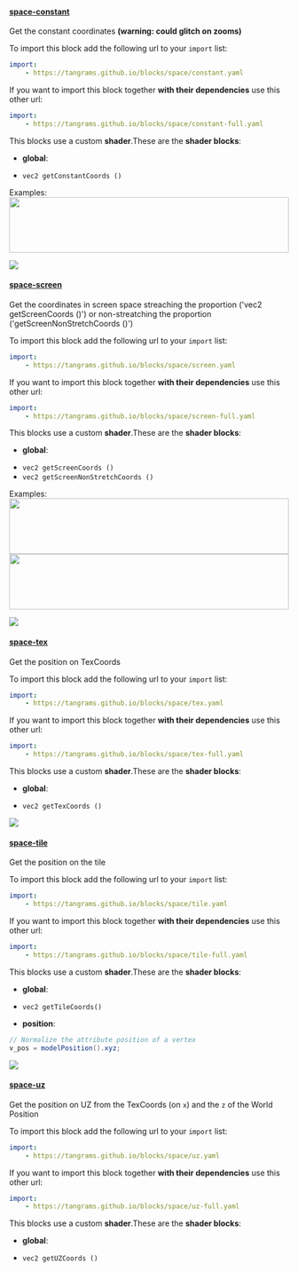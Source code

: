 

#### [space-constant](http://tangrams.github.io/blocks/#space-constant) <a href="https://github.com/tangrams/blocks/blob/gh-pages/space/constant.yaml" target="_blank"><i class="fa fa-github" aria-hidden="true"></i></a>

Get the constant coordinates **(warning: could glitch on zooms)**



To import this block add the following url to your `import` list:

```yaml
import:
    - https://tangrams.github.io/blocks/space/constant.yaml
```




If you want to import this block together **with their dependencies** use this other url:

```yaml
import:
    - https://tangrams.github.io/blocks/space/constant-full.yaml
```


This blocks use a custom **shader**.These are the **shader blocks**:

- **global**:
 + `vec2 getConstantCoords () `

Examples:
<a href="https://mapzen.com/tangram/play/?scene=https://tangrams.github.io/tangram-sandbox/styles/grain-area.yaml&lines=26" target="_blank">
<img src="https://tangrams.github.io/tangram-sandbox/styles/grain-area.png" style="width: 100%; height: 100px; object-fit: cover;">
</a>

![](https://mapzen.com/common/styleguide/images/divider/compass-red.png)


#### [space-screen](http://tangrams.github.io/blocks/#space-screen) <a href="https://github.com/tangrams/blocks/blob/gh-pages/space/screen.yaml" target="_blank"><i class="fa fa-github" aria-hidden="true"></i></a>

Get the coordinates in screen space streaching the proportion ('vec2 getScreenCoords ()') or non-streatching the proportion ('getScreenNonStretchCoords ()')



To import this block add the following url to your `import` list:

```yaml
import:
    - https://tangrams.github.io/blocks/space/screen.yaml
```




If you want to import this block together **with their dependencies** use this other url:

```yaml
import:
    - https://tangrams.github.io/blocks/space/screen-full.yaml
```


This blocks use a custom **shader**.These are the **shader blocks**:

- **global**:
 + `vec2 getScreenCoords () `
 + `vec2 getScreenNonStretchCoords () `

Examples:
<a href="https://mapzen.com/tangram/play/?scene=https://tangrams.github.io/tangram-sandbox/styles/press.yaml&lines=136-145" target="_blank">
<img src="https://tangrams.github.io/tangram-sandbox/styles/press.png" style="width: 100%; height: 100px; object-fit: cover;">
</a>
<a href="https://mapzen.com/tangram/play/?scene=https://tangrams.github.io/tangram-sandbox/styles/radar.yaml&lines=0-143" target="_blank">
<img src="https://tangrams.github.io/tangram-sandbox/styles/radar.png" style="width: 100%; height: 100px; object-fit: cover;">
</a>

![](https://mapzen.com/common/styleguide/images/divider/compass-red.png)


#### [space-tex](http://tangrams.github.io/blocks/#space-tex) <a href="https://github.com/tangrams/blocks/blob/gh-pages/space/tex.yaml" target="_blank"><i class="fa fa-github" aria-hidden="true"></i></a>

Get the position on TexCoords



To import this block add the following url to your `import` list:

```yaml
import:
    - https://tangrams.github.io/blocks/space/tex.yaml
```




If you want to import this block together **with their dependencies** use this other url:

```yaml
import:
    - https://tangrams.github.io/blocks/space/tex-full.yaml
```


This blocks use a custom **shader**.These are the **shader blocks**:

- **global**:
 + `vec2 getTexCoords () `

![](https://mapzen.com/common/styleguide/images/divider/compass-red.png)


#### [space-tile](http://tangrams.github.io/blocks/#space-tile) <a href="https://github.com/tangrams/blocks/blob/gh-pages/space/tile.yaml" target="_blank"><i class="fa fa-github" aria-hidden="true"></i></a>

Get the position on the tile



To import this block add the following url to your `import` list:

```yaml
import:
    - https://tangrams.github.io/blocks/space/tile.yaml
```




If you want to import this block together **with their dependencies** use this other url:

```yaml
import:
    - https://tangrams.github.io/blocks/space/tile-full.yaml
```


This blocks use a custom **shader**.These are the **shader blocks**:

- **global**:
 + `vec2 getTileCoords() `
- **position**:

```glsl
// Normalize the attribute position of a vertex
v_pos = modelPosition().xyz;
```



![](https://mapzen.com/common/styleguide/images/divider/compass-red.png)


#### [space-uz](http://tangrams.github.io/blocks/#space-uz) <a href="https://github.com/tangrams/blocks/blob/gh-pages/space/uz.yaml" target="_blank"><i class="fa fa-github" aria-hidden="true"></i></a>

Get the position on UZ from the TexCoords (on `x`) and the `z` of the World Position



To import this block add the following url to your `import` list:

```yaml
import:
    - https://tangrams.github.io/blocks/space/uz.yaml
```




If you want to import this block together **with their dependencies** use this other url:

```yaml
import:
    - https://tangrams.github.io/blocks/space/uz-full.yaml
```


This blocks use a custom **shader**.These are the **shader blocks**:

- **global**:
 + `vec2 getUZCoords () `
